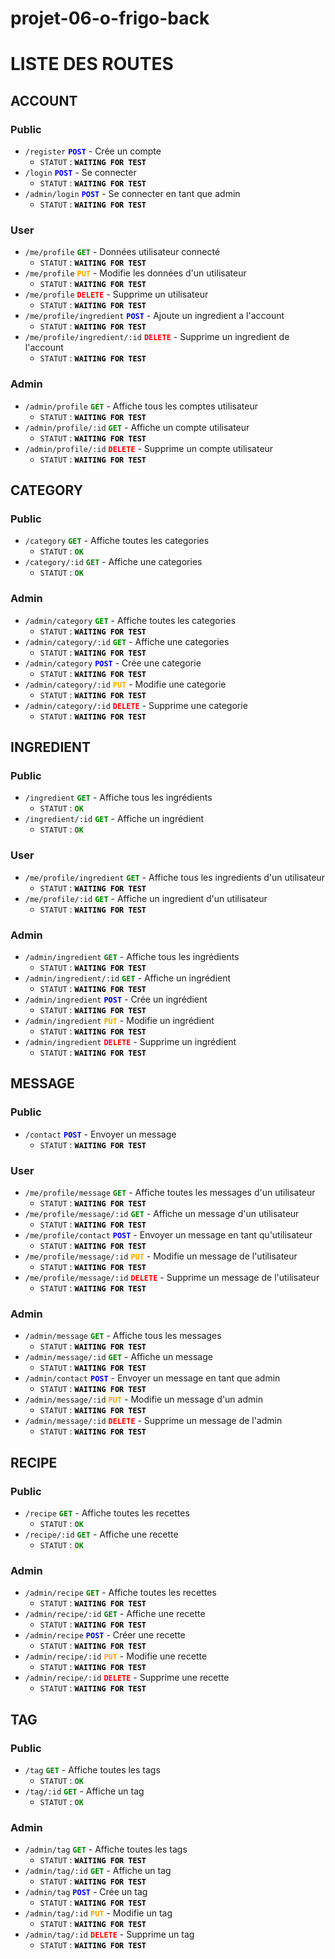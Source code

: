# projet-06-o-frigo-back

# LISTE DES ROUTES

## ACCOUNT

### Public


- `/register`  <span style="color:blue"><strong>`POST`</strong></span> - Crée un compte
  - `STATUT` : <span style="color:black"><strong>`WAITING FOR TEST`</strong></span>
- `/login`  <span style="color:blue"><strong>`POST`</strong></span> - Se connecter
  - `STATUT` : <span style="color:black"><strong>`WAITING FOR TEST`</strong></span>
- `/admin/login`  <span style="color:blue"><strong>`POST`</strong></span> - Se connecter en tant que admin
  - `STATUT` : <span style="color:black"><strong>`WAITING FOR TEST`</strong></span>

### User

- `/me/profile` <span style="color:green"><strong>`GET`</strong></span> - Données utilisateur connecté
  - `STATUT` : <span style="color:black"><strong>`WAITING FOR TEST`</strong></span>
- `/me/profile` <span style="color:orange"><strong>`PUT`</strong></span> - Modifie les données d'un utilisateur
  - `STATUT` : <span style="color:black"><strong>`WAITING FOR TEST`</strong></span>
- `/me/profile` <span style="color:red"><strong>`DELETE`</strong></span> - Supprime un utilisateur
  - `STATUT` : <span style="color:black"><strong>`WAITING FOR TEST`</strong></span>
- `/me/profile/ingredient`  <span style="color:blue"><strong>`POST`</strong></span> - Ajoute un ingredient a l'account
  - `STATUT` : <span style="color:black"><strong>`WAITING FOR TEST`</strong></span>
- `/me/profile/ingredient/:id` <span style="color:red"><strong>`DELETE`</strong></span> - Supprime un ingredient de l'account
  - `STATUT` : <span style="color:black"><strong>`WAITING FOR TEST`</strong></span>

### Admin

- `/admin/profile` <span style="color:green"><strong>`GET`</strong></span> - Affiche tous les comptes utilisateur
  - `STATUT` : <span style="color:black"><strong>`WAITING FOR TEST`</strong></span>
- `/admin/profile/:id` <span style="color:green"><strong>`GET`</strong></span> - Affiche un compte utilisateur
  - `STATUT` :  <span style="color:black"><strong>`WAITING FOR TEST`</strong></span>
- `/admin/profile/:id` <span style="color:red"><strong>`DELETE`</strong></span> - Supprime un compte utilisateur
  - `STATUT` : <span style="color:black"><strong>`WAITING FOR TEST`</strong></span>

## CATEGORY

### Public

- `/category` <span style="color:green"><strong>`GET`</strong></span> - Affiche toutes les categories
  - `STATUT` :  <span style="color:green"><strong>`OK`</strong></span>
- `/category/:id` <span style="color:green"><strong>`GET`</strong></span> - Affiche une categories
  - `STATUT` : <span style="color:green"><strong>`OK`</strong></span>

### Admin

- `/admin/category` <span style="color:green"><strong>`GET`</strong></span> - Affiche toutes les categories
  - `STATUT` : <span style="color:black"><strong>`WAITING FOR TEST`</strong></span>
- `/admin/category/:id` <span style="color:green"><strong>`GET`</strong></span> - Affiche une categories
  - `STATUT` : <span style="color:black"><strong>`WAITING FOR TEST`</strong></span>
- `/admin/category`  <span style="color:blue"><strong>`POST`</strong></span> - Crée une categorie
  - `STATUT` : <span style="color:black"><strong>`WAITING FOR TEST`</strong></span>
- `/admin/category/:id` <span style="color:orange"><strong>`PUT`</strong></span> - Modifie une categorie
  - `STATUT` : <span style="color:black"><strong>`WAITING FOR TEST`</strong></span>
- `/admin/category/:id` <span style="color:red"><strong>`DELETE`</strong></span> - Supprime une categorie 
  - `STATUT` : <span style="color:black"><strong>`WAITING FOR TEST`</strong></span>

## INGREDIENT

### Public

- `/ingredient` <span style="color:green"><strong>`GET`</strong></span> - Affiche tous les ingrédients
  - `STATUT` :  <span style="color:green"><strong>`OK`</strong></span>
- `/ingredient/:id` <span style="color:green"><strong>`GET`</strong></span> - Affiche un ingrédient
  - `STATUT` :  <span style="color:green"><strong>`OK`</strong></span>

### User

- `/me/profile/ingredient` <span style="color:green"><strong>`GET`</strong></span> - Affiche tous les ingredients d'un utilisateur
  - `STATUT` : <span style="color:black"><strong>`WAITING FOR TEST`</strong></span>
- `/me/profile/:id` <span style="color:green"><strong>`GET`</strong></span> - Affiche un ingredient d'un utilisateur
  - `STATUT` : <span style="color:black"><strong>`WAITING FOR TEST`</strong></span>

### Admin

- `/admin/ingredient` <span style="color:green"><strong>`GET`</strong></span> - Affiche tous les ingrédients
  - `STATUT` : <span style="color:black"><strong>`WAITING FOR TEST`</strong></span>
- `/admin/ingredient/:id` <span style="color:green"><strong>`GET`</strong></span> - Affiche un ingrédient
  - `STATUT` : <span style="color:black"><strong>`WAITING FOR TEST`</strong></span>
- `/admin/ingredient`  <span style="color:blue"><strong>`POST`</strong></span> - Crée un ingrédient
  - `STATUT` : <span style="color:black"><strong>`WAITING FOR TEST`</strong></span>
- `/admin/ingredient` <span style="color:orange"><strong>`PUT`</strong></span> - Modifie un ingrédient
  - `STATUT` : <span style="color:black"><strong>`WAITING FOR TEST`</strong></span>
- `/admin/ingredient` <span style="color:red"><strong>`DELETE`</strong></span> - Supprime un ingrédient
  - `STATUT` : <span style="color:black"><strong>`WAITING FOR TEST`</strong></span>

## MESSAGE

### Public

- `/contact` <span style="color:blue"><strong>`POST`</strong></span> - Envoyer un message
  - `STATUT` : <span style="color:black"><strong>`WAITING FOR TEST`</strong></span>

### User

- `/me/profile/message` <span style="color:green"><strong>`GET`</strong></span> - Affiche toutes les messages d'un utilisateur
  - `STATUT` : <span style="color:black"><strong>`WAITING FOR TEST`</strong></span>
- `/me/profile/message/:id` <span style="color:green"><strong>`GET`</strong></span> - Affiche un message d'un utilisateur
  - `STATUT` : <span style="color:black"><strong>`WAITING FOR TEST`</strong></span>
- `/me/profile/contact`  <span style="color:blue"><strong>`POST`</strong></span> - Envoyer un message en tant qu'utilisateur
  - `STATUT` : <span style="color:black"><strong>`WAITING FOR TEST`</strong></span>
- `/me/profile/message/:id` <span style="color:orange"><strong>`PUT`</strong></span> - Modifie un message de l'utilisateur
  - `STATUT` : <span style="color:black"><strong>`WAITING FOR TEST`</strong></span>
- `/me/profile/message/:id` <span style="color:red"><strong>`DELETE`</strong></span> - Supprime un message de l'utilisateur
  - `STATUT` : <span style="color:black"><strong>`WAITING FOR TEST`</strong></span>

### Admin

- `/admin/message` <span style="color:green"><strong>`GET`</strong></span> - Affiche tous les messages
  - `STATUT` : <span style="color:black"><strong>`WAITING FOR TEST`</strong></span>
- `/admin/message/:id` <span style="color:green"><strong>`GET`</strong></span> - Affiche un message
  - `STATUT` : <span style="color:black"><strong>`WAITING FOR TEST`</strong></span>
- `/admin/contact`  <span style="color:blue"><strong>`POST`</strong></span> - Envoyer un message en tant que admin
  - `STATUT` : <span style="color:black"><strong>`WAITING FOR TEST`</strong></span>
- `/admin/message/:id` <span style="color:orange"><strong>`PUT`</strong></span> - Modifie un message d'un admin
  - `STATUT` : <span style="color:black"><strong>`WAITING FOR TEST`</strong></span>
- `/admin/message/:id` <span style="color:red"><strong>`DELETE`</strong></span> - Supprime un message de l'admin
  - `STATUT` : <span style="color:black"><strong>`WAITING FOR TEST`</strong></span>

## RECIPE

### Public

- `/recipe` <span style="color:green"><strong>`GET`</strong></span> - Affiche toutes les recettes
  - `STATUT` :  <span style="color:green"><strong>`OK`</strong></span>
- `/recipe/:id` <span style="color:green"><strong>`GET`</strong></span> - Affiche une recette
  - `STATUT` :  <span style="color:green"><strong>`OK`</strong></span>

### Admin

- `/admin/recipe` <span style="color:green"><strong>`GET`</strong></span> - Affiche toutes les recettes
  - `STATUT` : <span style="color:black"><strong>`WAITING FOR TEST`</strong></span>
- `/admin/recipe/:id` <span style="color:green"><strong>`GET`</strong></span> - Affiche une recette
  - `STATUT` : <span style="color:black"><strong>`WAITING FOR TEST`</strong></span>
- `/admin/recipe`  <span style="color:blue"><strong>`POST`</strong></span> - Créer une recette
  - `STATUT` : <span style="color:black"><strong>`WAITING FOR TEST`</strong></span>
- `/admin/recipe/:id` <span style="color:orange"><strong>`PUT`</strong></span> - Modifie une recette
  - `STATUT` : <span style="color:black"><strong>`WAITING FOR TEST`</strong></span>
- `/admin/recipe/:id` <span style="color:red"><strong>`DELETE`</strong></span> - Supprime une recette
  - `STATUT` : <span style="color:black"><strong>`WAITING FOR TEST`</strong></span>

## TAG

### Public

- `/tag` <span style="color:green"><strong>`GET`</strong></span> - Affiche toutes les tags
  - `STATUT` :  <span style="color:green"><strong>`OK`</strong></span>
- `/tag/:id` <span style="color:green"><strong>`GET`</strong></span> - Affiche un tag
  - `STATUT` :  <span style="color:green"><strong>`OK`</strong></span>

### Admin

- `/admin/tag` <span style="color:green"><strong>`GET`</strong></span> - Affiche toutes les tags
  - `STATUT` : <span style="color:black"><strong>`WAITING FOR TEST`</strong></span>
- `/admin/tag/:id` <span style="color:green"><strong>`GET`</strong></span> - Affiche un tag
  - `STATUT` : <span style="color:black"><strong>`WAITING FOR TEST`</strong></span>
- `/admin/tag`  <span style="color:blue"><strong>`POST`</strong></span> - Crée un tag
  - `STATUT` : <span style="color:black"><strong>`WAITING FOR TEST`</strong></span>
- `/admin/tag/:id` <span style="color:orange"><strong>`PUT`</strong></span> - Modifie un tag 
  - `STATUT` : <span style="color:black"><strong>`WAITING FOR TEST`</strong></span>
- `/admin/tag/:id` <span style="color:red"><strong>`DELETE`</strong></span> - Supprime un tag
  - `STATUT` : <span style="color:black"><strong>`WAITING FOR TEST`</strong></span>